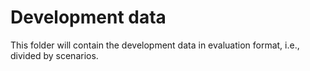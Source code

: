 # Development data

This folder will contain the development data in evaluation format, i.e., divided by scenarios.
